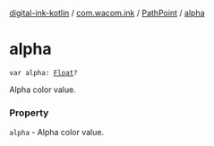 [digital-ink-kotlin](../../index.md) / [com.wacom.ink](../index.md) / [PathPoint](index.md) / [alpha](./alpha.md)

# alpha

`var alpha: `[`Float`](https://kotlinlang.org/api/latest/jvm/stdlib/kotlin/-float/index.html)`?`

Alpha color value.

### Property

`alpha` - Alpha color value.